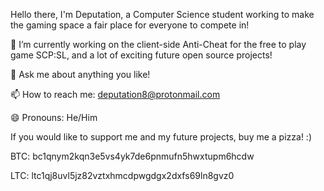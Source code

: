 Hello there, I'm Deputation, a Computer Science student working to make the gaming space a fair place for everyone to compete in!

🔭 I’m currently working on the client-side Anti-Cheat for the free to play game SCP:SL, and a lot of exciting future open source projects!

💬 Ask me about anything you like!

📫 How to reach me: deputation8@protonmail.com

😄 Pronouns: He/Him

If you would like to support me and my future projects, buy me a pizza! :)

BTC:
bc1qnym2kqn3e5vs4yk7de6pnmufn5hwxtupm6hcdw

LTC:
ltc1qj8uvl5jz82vztxhmcdpwgdgx2dxfs69ln8gvz0
